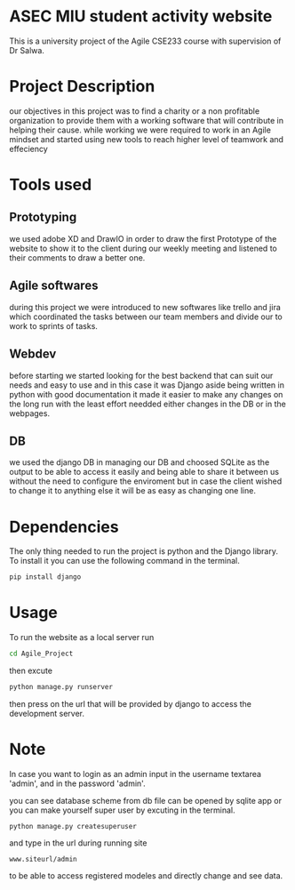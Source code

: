 # ASEC MIU student activity website

This is a university project of the Agile CSE233 course with supervision of Dr Salwa.

# Project Description

our objectives in this project was to find a charity or a non profitable organization to provide them with a working software that will contribute in helping their cause.
while working we were required to work in an Agile mindset and started using new tools to reach higher level of teamwork and effeciency

# Tools used

## Prototyping

we used adobe XD and DrawIO in order to draw the first Prototype of the website to show it to the client during our weekly meeting and listened to their comments to draw a better one.

## Agile softwares

during this project we were introduced to new softwares like trello and jira which coordinated the tasks between our team members and divide our to work to sprints of tasks.

## Webdev

before starting we started looking for the best backend that can suit our needs and easy to use and in this case it was Django aside being written in python with good documentation it made it easier to make any changes on the long run with the least effort needded either changes in the DB or in the webpages.

## DB

we used the django DB in managing our DB and choosed SQLite as the output to be able to access it easily and being able to share it between us without the need to configure the enviroment
but in case the client wished to change it to anything else it will be as easy as changing one line.

# Dependencies

The only thing needed to run the project is python and the Django library.
To install it you can use the following command in the terminal.

```sh
pip install django
```

# Usage

To run the website as a local server run

```sh
cd Agile_Project
```

then excute

```sh
python manage.py runserver
```

then press on the url that will be provided by django to access the development server.

# Note

In case you want to login as an admin input in the username textarea 'admin', and in the password 'admin'.

you can see database scheme from db file can be opened by sqlite app or you can make yourself super user by excuting in the terminal.

```ssh
python manage.py createsuperuser
```

and type in the url during running site

```ssh
www.siteurl/admin
```

to be able to access registered
modeles and directly change and see data.
